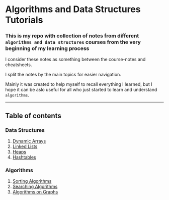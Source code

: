 # Algorithms and Data Structures Tutorials

### This is my repo with collection of notes from different `algorithms and data structures` courses from the very beginning of my learning process
I consider these notes as something between the course-notes and cheatsheets. <p>
I split the notes by the main topics for easier navigation. <p>
Mainly it was created to help myself to recall everything I learned, but I hope it can be aslo useful for all who just started to learn and understand `algorithms`. <p>
____
## Table of contents
  
  ### Data Structures
  1. [Dynamic Arrays](dynamic_arrays.ipynb)
  2. [Linked Lists](linked_lists.ipynb)
  3. [Heaps](heaps.ipynb)
  4. [Hashtables](hashtables.ipynb)
  
  
  ### Algorithms 
  1. [Sorting Algorithms](https://nbviewer.org/github/ZhuuukDS/algorithms_tutorials/blob/main/sorting_algorithms.ipynb)
  2. [Searching Algorithms]()
  3. [Algorithms on Graphs]()
